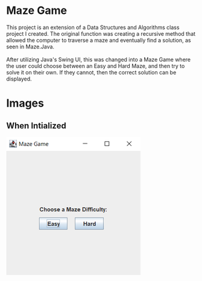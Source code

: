 # Maze Game
This project is an extension of a Data Structures and Algorithms class project I created. The original function was creating a recursive method that allowed the computer to traverse a maze and eventually find a solution, as seen in Maze.Java.
<br>
<br>
After utilizing Java's Swing UI, this was changed into a Maze Game where the user could choose between an Easy and Hard Maze, and then try to solve it on their own. If they cannot, then the correct solution can be displayed.

# Images
## When Intialized ##

![alt image](/src/images/MazeGameWhenInitialized.PNG?raw=true)




